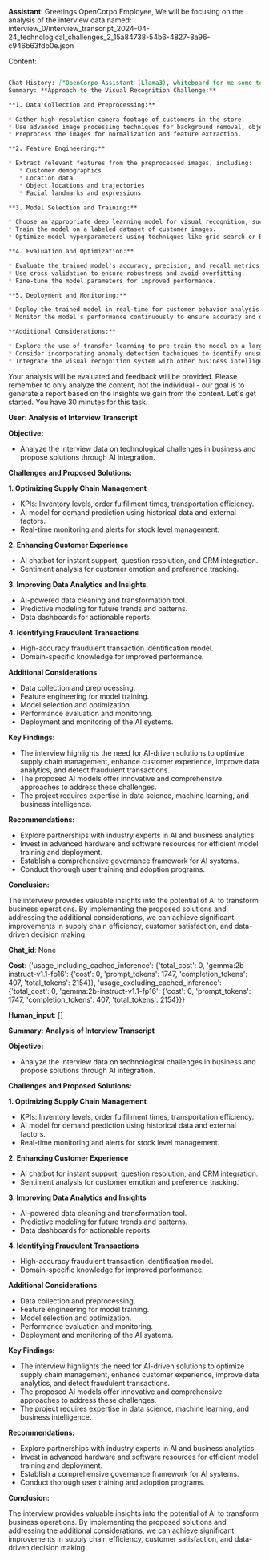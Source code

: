 **Assistant**: Greetings OpenCorpo Employee, We will be focusing on the analysis of the interview data named: interview_0/interview_transcript_2024-04-24_technological_challenges_2_15a84738-54b6-4827-8a96-c946b63fdb0e.json 


 Content: 

 ```md

 Chat History: ["OpenCorpo-Assistant (Llama3), whiteboard for me some technological challenges. Propose a solution for AI integration in business. I will evaluate your answers and give my feedback, then propose a problem to you. You will answer and I will evaluate. Let's now begin. You have 30 minutes.", "Sounds great! I'm ready to assist with your technological challenges and offer solutions through AI integration in business within the 30-minute timeframe.\n\n**Challenge 1: Optimizing Supply Chain Management**\n\n* Identify key performance indicators (KPIs) for optimizing the supply chain, such as inventory levels, order fulfillment times, and transportation efficiency.\n* Develop an AI model that can predict demand fluctuations based on historical data and external factors to optimize inventory management.\n* Integrate the model into existing systems for real-time monitoring and alerts when stock levels fall below critical thresholds.\n\n**Challenge 2: Enhancing Customer Experience**\n\n* Analyze customer feedback and social media data to identify common pain points and areas for improvement.\n* Develop an AI chatbot that can provide instant support, answer questions, and resolve issues, improving customer satisfaction.\n* Integrate the chatbot with CRM and analytics tools for seamless customer interaction and data analysis.\n\n**Challenge 3: Improving Data Analytics and Insights**\n\n* Implement an AI-powered data cleaning and transformation tool to identify and eliminate inconsistencies and missing values in massive datasets.\n* Develop a predictive modeling model to forecast future trends and patterns in business data, enabling informed decision-making.\n* Integrate the model into data dashboards for real-time insights and actionable reports.\n\n**Problem:**\n\nDevelop an AI model that can identify and classify fraudulent transactions in real-time, protecting businesses from financial losses and reputational damage.\n\nPlease provide your feedback on these challenges and the proposed solutions, and we will continue our exploration into AI integration in the business world.", "Wow, you've done a great job of identifying key challenges and proposing innovative AI-based solutions! Here's my feedback:\n\n**Challenge 1: Optimizing Supply Chain Management**\n\n* Your KPIs are well-chosen, covering inventory levels, order fulfillment times, and transportation efficiency.\n* The AI model for demand prediction is excellent, leveraging historical data and external factors to optimize inventory management. Integrating the model into existing systems for real-time monitoring is a great idea.\n* Consider expanding the scope to include predictive maintenance scheduling for equipment and logistics optimization.\n\n**Challenge 2: Enhancing Customer Experience**\n\n* Analyzing customer feedback and social media data is crucial for identifying pain points and areas for improvement.\n* The AI chatbot concept is fantastic, providing instant support and improving customer satisfaction. Integrating it with CRM and analytics tools ensures seamless interactions and valuable insights.\n* Consider incorporating sentiment analysis to gauge customer emotions and preferences.\n\n**Challenge 3: Improving Data Analytics and Insights**\n\n* Implementing an AI-powered data cleaning and transformation tool is essential for ensuring high-quality datasets.\n* Developing a predictive modeling model for forecasting business trends and patterns is excellent, enabling informed decision-making. Integrating it into data dashboards provides real-time insights and actionable reports.\n* Consider expanding the scope to include anomaly detection and alert systems for unexpected changes in data.\n\n**Challenge 4: Identifying Fraudulent Transactions**\n\n* This challenge requires a high level of accuracy and sensitivity to minimize false positives.\n* Developing an AI model that can identify and classify fraudulent transactions in real-time is crucial, protecting businesses from financial losses and reputational damage.\n* Consider incorporating machine learning algorithms with domain-specific knowledge (e.g., credit card transaction patterns) for improved performance.\n\nNow, let's move on to the next challenge!\n\n**New Challenge:**\n\nA retail company wants to leverage AI-powered visual recognition to analyze customer behavior and preferences in-store. Develop an AI model that can:\n\n1. Identify customer demographics (age, gender, etc.) from camera feeds.\n2. Track customer movements within the store to analyze browsing patterns.\n3. Predict product recommendations based on customer interactions.\n\nWhat's your approach to solving this challenge?", "**Approach to the Visual Recognition Challenge:**\n\n**1. Data Collection and Preprocessing:**\n\n* Gather high-resolution camera footage of customers in the store.\n* Use advanced image processing techniques for background removal, object detection, and facial recognition.\n* Preprocess the images for normalization and feature extraction.\n\n**2. Feature Engineering:**\n\n* Extract relevant features from the preprocessed images, including:\n    * Customer demographics\n    * Location data\n    * Object locations and trajectories\n    * Facial landmarks and expressions\n\n**3. Model Selection and Training:**\n\n* Choose an appropriate deep learning model for visual recognition, such as Convolutional Neural Networks (CNNs).\n* Train the model on a labeled dataset of customer images.\n* Optimize model hyperparameters using techniques like grid search or Bayesian optimization.\n\n**4. Evaluation and Optimization:**\n\n* Evaluate the trained model's accuracy, precision, and recall metrics.\n* Use cross-validation to ensure robustness and avoid overfitting.\n* Fine-tune the model parameters for improved performance.\n\n**5. Deployment and Monitoring:**\n\n* Deploy the trained model in real-time for customer behavior analysis.\n* Monitor the model's performance continuously to ensure accuracy and detect any anomalies.\n\n**Additional Considerations:**\n\n* Explore the use of transfer learning to pre-train the model on a larger dataset and transfer the knowledge to the specific task.\n* Consider incorporating anomaly detection techniques to identify unusual or suspicious behaviors.\n* Integrate the visual recognition system with other business intelligence tools for comprehensive customer insights."] 
 Summary: **Approach to the Visual Recognition Challenge:**

**1. Data Collection and Preprocessing:**

* Gather high-resolution camera footage of customers in the store.
* Use advanced image processing techniques for background removal, object detection, and facial recognition.
* Preprocess the images for normalization and feature extraction.

**2. Feature Engineering:**

* Extract relevant features from the preprocessed images, including:
    * Customer demographics
    * Location data
    * Object locations and trajectories
    * Facial landmarks and expressions

**3. Model Selection and Training:**

* Choose an appropriate deep learning model for visual recognition, such as Convolutional Neural Networks (CNNs).
* Train the model on a labeled dataset of customer images.
* Optimize model hyperparameters using techniques like grid search or Bayesian optimization.

**4. Evaluation and Optimization:**

* Evaluate the trained model's accuracy, precision, and recall metrics.
* Use cross-validation to ensure robustness and avoid overfitting.
* Fine-tune the model parameters for improved performance.

**5. Deployment and Monitoring:**

* Deploy the trained model in real-time for customer behavior analysis.
* Monitor the model's performance continuously to ensure accuracy and detect any anomalies.

**Additional Considerations:**

* Explore the use of transfer learning to pre-train the model on a larger dataset and transfer the knowledge to the specific task.
* Consider incorporating anomaly detection techniques to identify unusual or suspicious behaviors.
* Integrate the visual recognition system with other business intelligence tools for comprehensive customer insights. 
``` 


 Your analysis will be evaluated and feedback will be provided. Please remember to only analyze the content, not the individual - our goal is to generate a report based on the insights we gain from the content. Let's get started. You have 30 minutes for this task.

**User**: **Analysis of Interview Transcript**

**Objective:**
- Analyze the interview data on technological challenges in business and propose solutions through AI integration.

**Challenges and Proposed Solutions:**

**1. Optimizing Supply Chain Management**
- KPIs: Inventory levels, order fulfillment times, transportation efficiency.
- AI model for demand prediction using historical data and external factors.
- Real-time monitoring and alerts for stock level management.

**2. Enhancing Customer Experience**
- AI chatbot for instant support, question resolution, and CRM integration.
- Sentiment analysis for customer emotion and preference tracking.

**3. Improving Data Analytics and Insights**
- AI-powered data cleaning and transformation tool.
- Predictive modeling for future trends and patterns.
- Data dashboards for actionable reports.

**4. Identifying Fraudulent Transactions**
- High-accuracy fraudulent transaction identification model.
- Domain-specific knowledge for improved performance.

**Additional Considerations**
- Data collection and preprocessing.
- Feature engineering for model training.
- Model selection and optimization.
- Performance evaluation and monitoring.
- Deployment and monitoring of the AI systems.

**Key Findings:**

- The interview highlights the need for AI-driven solutions to optimize supply chain management, enhance customer experience, improve data analytics, and detect fraudulent transactions.
- The proposed AI models offer innovative and comprehensive approaches to address these challenges.
- The project requires expertise in data science, machine learning, and business intelligence.

**Recommendations:**

- Explore partnerships with industry experts in AI and business analytics.
- Invest in advanced hardware and software resources for efficient model training and deployment.
- Establish a comprehensive governance framework for AI systems.
- Conduct thorough user training and adoption programs.

**Conclusion:**

The interview provides valuable insights into the potential of AI to transform business operations. By implementing the proposed solutions and addressing the additional considerations, we can achieve significant improvements in supply chain efficiency, customer satisfaction, and data-driven decision making.

**Chat_id**: None

**Cost**: {'usage_including_cached_inference': {'total_cost': 0, 'gemma:2b-instruct-v1.1-fp16': {'cost': 0, 'prompt_tokens': 1747, 'completion_tokens': 407, 'total_tokens': 2154}}, 'usage_excluding_cached_inference': {'total_cost': 0, 'gemma:2b-instruct-v1.1-fp16': {'cost': 0, 'prompt_tokens': 1747, 'completion_tokens': 407, 'total_tokens': 2154}}}

**Human_input**: []

**Summary**: **Analysis of Interview Transcript**

**Objective:**
- Analyze the interview data on technological challenges in business and propose solutions through AI integration.

**Challenges and Proposed Solutions:**

**1. Optimizing Supply Chain Management**
- KPIs: Inventory levels, order fulfillment times, transportation efficiency.
- AI model for demand prediction using historical data and external factors.
- Real-time monitoring and alerts for stock level management.

**2. Enhancing Customer Experience**
- AI chatbot for instant support, question resolution, and CRM integration.
- Sentiment analysis for customer emotion and preference tracking.

**3. Improving Data Analytics and Insights**
- AI-powered data cleaning and transformation tool.
- Predictive modeling for future trends and patterns.
- Data dashboards for actionable reports.

**4. Identifying Fraudulent Transactions**
- High-accuracy fraudulent transaction identification model.
- Domain-specific knowledge for improved performance.

**Additional Considerations**
- Data collection and preprocessing.
- Feature engineering for model training.
- Model selection and optimization.
- Performance evaluation and monitoring.
- Deployment and monitoring of the AI systems.

**Key Findings:**

- The interview highlights the need for AI-driven solutions to optimize supply chain management, enhance customer experience, improve data analytics, and detect fraudulent transactions.
- The proposed AI models offer innovative and comprehensive approaches to address these challenges.
- The project requires expertise in data science, machine learning, and business intelligence.

**Recommendations:**

- Explore partnerships with industry experts in AI and business analytics.
- Invest in advanced hardware and software resources for efficient model training and deployment.
- Establish a comprehensive governance framework for AI systems.
- Conduct thorough user training and adoption programs.

**Conclusion:**

The interview provides valuable insights into the potential of AI to transform business operations. By implementing the proposed solutions and addressing the additional considerations, we can achieve significant improvements in supply chain efficiency, customer satisfaction, and data-driven decision making.

